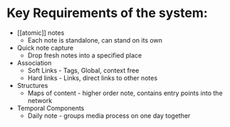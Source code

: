 # Key Requirements of the system:
- [[atomic]] notes
	- Each note is standalone, can stand on its own
- Quick note capture
	- Drop fresh notes into a specified place
- Association
	- Soft Links - Tags,  Global, context free
	- Hard links - Links, direct links to other notes
- Structures
	- Maps of content - higher order note, contains entry points into the network
- Temporal Components
	- Daily note - groups media process on one day together


